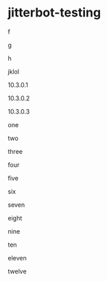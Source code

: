 # jitterbot-testing

f

g

h

jklol

10.3.0.1

10.3.0.2

10.3.0.3

one

two

three

four

five

six

seven

eight

nine

ten

eleven

twelve
